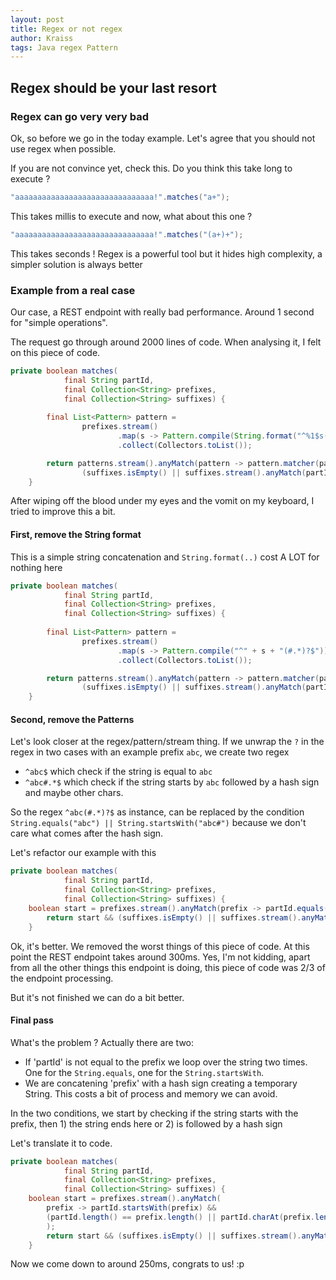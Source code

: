 ```yaml
---
layout: post
title: Regex or not regex
author: Kraiss
tags: Java regex Pattern
---
```


## Regex should be your last resort

### Regex can go very very bad 

Ok, so before we go in the today example. Let's agree that you should not use regex when possible.

If you are not convince yet, check this. Do you think this take long to execute ?

```java
"aaaaaaaaaaaaaaaaaaaaaaaaaaaaaaa!".matches("a+");
```

This takes millis to execute and now, what about this one ?

```java
"aaaaaaaaaaaaaaaaaaaaaaaaaaaaaaa!".matches("(a+)+");
```

This takes seconds ! Regex is a powerful tool but it hides high complexity, a simpler solution is always better

### Example from a real case

Our case, a REST endpoint with really bad performance. Around 1 second for "simple operations". 

The request go through around 2000 lines of code. When analysing it, I felt on this piece of code.

```java
private boolean matches(
            final String partId,
            final Collection<String> prefixes,
            final Collection<String> suffixes) {
			
        final List<Pattern> pattern =
                prefixes.stream()
                        .map(s -> Pattern.compile(String.format("^%1$s(#.*)?$", s)))
                        .collect(Collectors.toList());

        return patterns.stream().anyMatch(pattern -> pattern.matcher(partId).matches()) &&
                (suffixes.isEmpty() || suffixes.stream().anyMatch(partId::endsWith));
    }
```

After wiping off the blood under my eyes and the vomit on my keyboard, I tried to improve this a bit.

#### First, remove the String format

This is a simple string concatenation and `String.format(..)` cost A LOT for nothing here

```java
private boolean matches(
            final String partId,
            final Collection<String> prefixes,
            final Collection<String> suffixes) {
			
        final List<Pattern> pattern =
                prefixes.stream()
                        .map(s -> Pattern.compile("^" + s + "(#.*)?$"))
                        .collect(Collectors.toList());

        return patterns.stream().anyMatch(pattern -> pattern.matcher(partId).matches()) &&
                (suffixes.isEmpty() || suffixes.stream().anyMatch(partId::endsWith));
    }
```

#### Second, remove the Patterns

Let's look closer at the regex/pattern/stream thing. If we unwrap the `?` in the regex in two cases with an example prefix `abc`, we create two regex
 * `^abc$`  which check if the string is equal to `abc` 
 * `^abc#.*$`  which check if the string starts by `abc` followed by a hash sign and maybe other chars.

So the regex `^abc(#.*)?$` as instance, can be replaced by the condition `String.equals("abc") || String.startsWith("abc#")` because we don't care what comes after the hash sign.

Let's refactor our example with this

```java
private boolean matches(
            final String partId,
            final Collection<String> prefixes,
            final Collection<String> suffixes) {
	boolean start = prefixes.stream().anyMatch(prefix -> partId.equals(prefix) || partId.startsWith(prefix + "#"))
        return start && (suffixes.isEmpty() || suffixes.stream().anyMatch(partId::endsWith));
    }
```

Ok, it's better. We removed the worst things of this piece of code. At this point the REST endpoint takes around 300ms. Yes, I'm not kidding, apart from all the other things this endpoint is doing, this piece of code was 2/3 of the endpoint processing.

But it's not finished we can do a bit better.

#### Final pass

What's the problem ? Actually there are two:
 * If 'partId' is not equal to the prefix we loop over the string two times. One for the `String.equals`, one for the `String.startsWith`.
 * We are concatening 'prefix' with a hash sign creating a temporary String. This costs a bit of process and memory we can avoid. 

In the two conditions, we start by checking if the string starts with the prefix, then 1) the string ends here or 2) is followed by a hash sign

Let's translate it to code.

```java
private boolean matches(
            final String partId,
            final Collection<String> prefixes,
            final Collection<String> suffixes) {
	boolean start = prefixes.stream().anyMatch(
	    prefix -> partId.startsWith(prefix) && 
	    (partId.length() == prefix.length() || partId.charAt(prefix.length()) == '#')
        );
        return start && (suffixes.isEmpty() || suffixes.stream().anyMatch(partId::endsWith));
    }
```

Now we come down to around 250ms, congrats to us! :p
